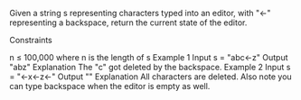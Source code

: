 Given a string s representing characters typed into an editor, with "<-" representing a backspace, return the current state of the editor.

Constraints

n ≤ 100,000 where n is the length of s
Example 1
Input
s = "abc<-z"
Output
"abz"
Explanation
The "c" got deleted by the backspace.
Example 2
Input
s = "<-x<-z<-"
Output
""
Explanation
All characters are deleted. Also note you can type backspace when the editor is empty as well.
